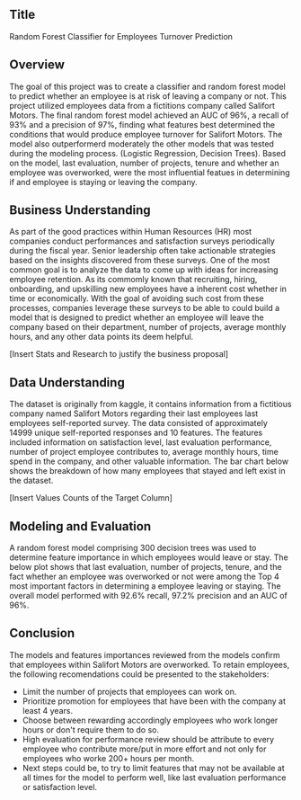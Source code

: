 ## Title
Random Forest Classifier for Employees Turnover Prediction

## Overview
The goal of this project was to create a classifier and random forest model to predict whether an employee is at risk of leaving a company or not. This project utilized employees data from a fictitions company called Salifort Motors. The final random forest model achieved an AUC of 96%, a recall of 93% and a precision of 97%, finding what features best determined the conditions that would produce employee turnover for Salifort Motors. The model also outperformerd moderately the other models that was tested during the modeling process. (Logistic Regression, Decision Trees). Based on the model, last evaluation, number of projects, tenure and whether an employee was overworked, were the most influential featues in determining if and employee is staying or leaving the company.

## Business Understanding
As part of the good practices within Human Resources (HR) most companies conduct performances and satisfaction surveys periodically during the fiscal year. Senior leadership often take actionable strategies based on the insights discovered from these surveys. One of the most common goal is to analyze the data to come up with ideas for increasing employee retention. As its commomly known that recruiting, hiring, onboarding, and upskilling new employees have a inherent cost whether in time or economically.  With the goal of avoiding such cost from these processes, companies leverage these surveys to be able to could build a model that is designed to predict whether an employee will leave the company based on their department, number of projects, average monthly hours, and any other data points its deem helpful.

[Insert Stats and Research to justify the business proposal]

## Data Understanding
The dataset is originally from kaggle, it contains information from a fictitious company named Salifort Motors regarding their last employees last employees self-reported survey. The data consisted of approximately 14999 unique self-reported responses and 10 features. The features included information on satisfaction level, last evaluation performance, number of project employee contributes to, average monthly hours, time spend in the company, and other valuable information. The bar chart below shows the breakdown of how many employees that stayed and left exist in the dataset.

[Insert Values Counts of the Target Column]

## Modeling and Evaluation
A random forest model comprising 300 decision trees was used to determine feature importance in which employees would leave or stay. The below plot shows that last evaluation, number of projects, tenure, and the fact whether an employee was overworked or not were among the Top 4 most important factors in determining a employee leaving or staying. The overall model performed with 92.6% recall, 97.2% precision and an AUC of 96%. 


## Conclusion

The models and features importances reviewed from the models confirm that employees within Salifort Motors are overworked.
To retain employees, the following recomendations could be presented to the stakeholders:
- Limit the number of projects that employees can work on.
- Prioritize promotion for employees that have been with the company at least 4 years.
- Choose between rewarding accordingly employees who work longer hours or don't require them to do so.
- High evaluation for performance review should be attribute to every employee who contribute more/put in more effort and not only for employees who worke 200+ hours per month.
- Next steps could be, to try to limit features that may not be available at all times for the model to perform well, like last evaluation performance or satisfaction level.
